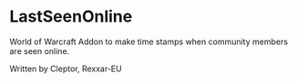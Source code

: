 # LastSeenOnline
World of Warcraft Addon to make time stamps when community members are seen online.

Written by Cleptor, Rexxar-EU
